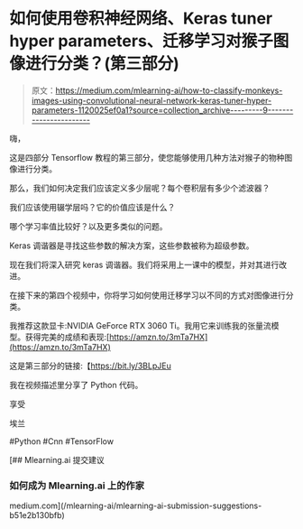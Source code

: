 # 如何使用卷积神经网络、Keras tuner hyper parameters、迁移学习对猴子图像进行分类？(第三部分)

> 原文：<https://medium.com/mlearning-ai/how-to-classify-monkeys-images-using-convolutional-neural-network-keras-tuner-hyper-parameters-1120025ef0a1?source=collection_archive---------9----------------------->

嗨，

这是四部分 Tensorflow 教程的第三部分，使您能够使用几种方法对猴子的物种图像进行分类。

那么，我们如何决定我们应该定义多少层呢？每个卷积层有多少个滤波器？

我们应该使用辍学层吗？它的价值应该是什么？

哪个学习率值比较好？以及更多类似的问题。

Keras 调谐器是寻找这些参数的解决方案，这些参数被称为超级参数。

现在我们将深入研究 keras 调谐器。我们将采用上一课中的模型，并对其进行改进。

在接下来的第四个视频中，你将学习如何使用迁移学习以不同的方式对图像进行分类。

我推荐这款显卡:NVIDIA GeForce RTX 3060 Ti。我用它来训练我的张量流模型。获得完美的成绩和表现:[https://amzn.to/3mTa7HX](https://amzn.to/3mTa7HX)

这是第三部分的链接:【https://bit.ly/3BLpJEu 

我在视频描述里分享了 Python 代码。

享受

埃兰

#Python #Cnn #TensorFlow

[](/mlearning-ai/mlearning-ai-submission-suggestions-b51e2b130bfb) [## Mlearning.ai 提交建议

### 如何成为 Mlearning.ai 上的作家

medium.com](/mlearning-ai/mlearning-ai-submission-suggestions-b51e2b130bfb)
